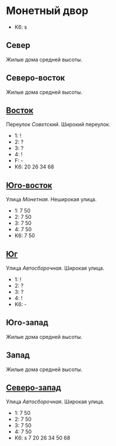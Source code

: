#   Монетный двор

* K6:   s

## Север

Жилые дома средней высоты.

## Северо-восток

Жилые дома средней высоты.

## [Восток](./560080.md)

Переулок *Советский*.
Широкий переулок.

* 1:    !
* 2:    ?
* 3:    ?
* 4:    !
* F:    -
* K6:   20  26  34  68

## [Юго-восток](./560085.md)

Улица *Монетная*.
Неширокая улица.

* 1:    7   50
* 2:    7   50
* 3:    7   50
* 4:    7   50
* K6:   7   50

## [Юг](./555085.md)

Улица *Автосборочная*.
Широкая улица.

* 1:    !
* 2:    ?
* 3:    ?
* 4:    !
* K6:   -

## Юго-запад

Жилые дома средней высоты.

## Запад

Жилые дома средней высоты.

## [Северо-запад](./10554075.md)

Улица *Автосборочная*.
Широкая улица.

* 1:    7   50
* 2:    7   50
* 3:    7   50
* 4:    7   50
* K6:   s
        7   20  26  34  50  68
